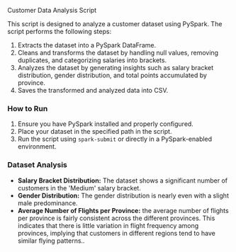Customer Data Analysis Script

This script is designed to analyze a customer dataset using PySpark. The script performs the following steps:

1. Extracts the dataset into a PySpark DataFrame.
2. Cleans and transforms the dataset by handling null values, removing duplicates, and categorizing salaries into brackets.
3. Analyzes the dataset by generating insights such as salary bracket distribution, gender distribution, and total points accumulated by province.
4. Saves the transformed and analyzed data into CSV.

### How to Run
1. Ensure you have PySpark installed and properly configured.
2. Place your dataset in the specified path in the script.
3. Run the script using `spark-submit` or directly in a PySpark-enabled environment.

### Dataset Analysis
- **Salary Bracket Distribution:** The dataset shows a significant number of customers in the 'Medium' salary bracket.
- **Gender Distribution:** The gender distribution is nearly even with a slight male predominance.
- **Average Number of Flights per Province:** the average number of flights per province is fairly consistent across the different provinces. This indicates that there is little variation in flight frequency among provinces, implying that customers in different regions tend to have similar flying patterns..

